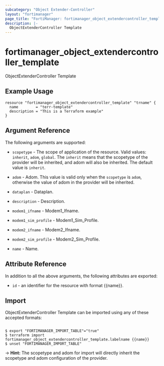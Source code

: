 ```yaml
---
subcategory: "Object Extender-Controller"
layout: "fortimanager"
page_title: "FortiManager: fortimanager_object_extendercontroller_template"
description: |-
  ObjectExtenderController Template
---
```


# fortimanager_object_extendercontroller_template
ObjectExtenderController Template

## Example Usage

```hcl
resource "fortimanager_object_extendercontroller_template" "trname" {
  name        = "terr-template"
  description = "This is a Terraform example"
}
```

## Argument Reference


The following arguments are supported:

* `scopetype` - The scope of application of the resource. Valid values: `inherit`, `adom`, `global`. The `inherit` means that the scopetype of the provider will be inherited, and adom will also be inherited. The default value is `inherit`.
* `adom` - Adom. This value is valid only when the `scopetype` is `adom`, otherwise the value of adom in the provider will be inherited.

* `dataplan` - Dataplan.
* `description` - Description.
* `modem1_ifname` - Modem1_Ifname.
* `modem1_sim_profile` - Modem1_Sim_Profile.
* `modem2_ifname` - Modem2_Ifname.
* `modem2_sim_profile` - Modem2_Sim_Profile.
* `name` - Name.


## Attribute Reference

In addition to all the above arguments, the following attributes are exported:
* `id` - an identifier for the resource with format {{name}}.

## Import

ObjectExtenderController Template can be imported using any of these accepted formats:
```

$ export "FORTIMANAGER_IMPORT_TABLE"="true"
$ terraform import fortimanager_object_extendercontroller_template.labelname {{name}}
$ unset "FORTIMANAGER_IMPORT_TABLE"
```
-> **Hint:** The scopetype and adom for import will directly inherit the scopetype and adom configuration of the provider.
